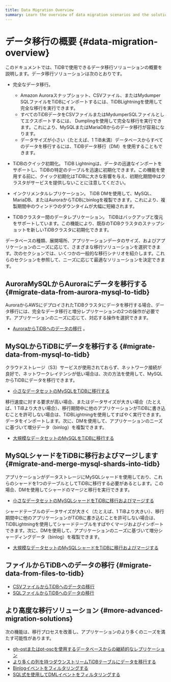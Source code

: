 ```yaml
---
title: Data Migration Overview
summary: Learn the overview of data migration scenarios and the solutions.
---
```


# データ移行の概要 {#data-migration-overview}

このドキュメントでは、TiDBで使用できるデータ移行ソリューションの概要を説明します。データ移行ソリューションは次のとおりです。

-   完全なデータ移行。
    -   Amazon Auroraスナップショット、CSVファイル、またはMydumper SQLファイルをTiDBにインポートするには、TiDBLightningを使用して完全な移行を実行できます。
    -   すべてのTiDBデータをCSVファイルまたはMydumperSQLファイルとしてエクスポートするには、 Dumplingを使用して完全な移行を実行できます。これにより、MySQLまたはMariaDBからのデータ移行が容易になります。
    -   データサイズが小さい（たとえば、1 TiB未満）データベースからすべてのデータを移行するには、TiDBデータ移行（DM）を使用することもできます。

-   TiDBのクイック初期化。 TiDB Lightningは、データの迅速なインポートをサポートし、TiDBの特定のテーブルを迅速に初期化できます。この機能を使用する前に、クイック初期化はTiDBに大きな影響を与え、初期化期間中はクラスタがサービスを提供しないことに注意してください。

-   インクリメンタルレプリケーション。 TiDB DMを使用して、MySQL、MariaDB、またはAuroraからTiDBにbinlogを複製できます。これにより、複製期間中のウィンドウのダウンタイムが大幅に短縮されます。

-   TiDBクラスター間のデータレプリケーション。 TiDBはバックアップと復元をサポートしています。この機能により、既存のTiDBクラスタのスナップショットを新しいTiDBクラスタに初期化できます。

データベースの種類、展開場所、アプリケーションデータのサイズ、およびアプリケーションのニーズに応じて、さまざまな移行ソリューションを選択できます。次のセクションでは、いくつかの一般的な移行シナリオを紹介します。これらのセクションを参照して、ニーズに応じて最適なソリューションを決定できます。

## AuroraMySQLからAuroraにデータを移行する {#migrate-data-from-aurora-mysql-to-tidb}

AuroraからAWSにデプロイされたTiDBクラスタにデータを移行する場合、データ移行には、完全なデータ移行と増分レプリケーションの2つの操作が必要です。アプリケーションのニーズに応じて、対応する操作を選択できます。

-   [AuroraからTiDBへのデータの移行](/migrate-aurora-to-tidb.md) 。

## MySQLからTiDBにデータを移行する {#migrate-data-from-mysql-to-tidb}

クラウドストレージ（S3）サービスが使用されておらず、ネットワーク接続が良好で、ネットワークレイテンシが低い場合は、次の方法を使用して、MySQLからTiDBにデータを移行できます。

-   [小さなデータセットのMySQLをTiDBに移行する](/migrate-small-mysql-to-tidb.md)

移行速度に対する要求が高い場合、またはデータサイズが大きい場合（たとえば、1 TiBより大きい場合）、移行期間中に他のアプリケーションがTiDBに書き込むことを許可しない場合は、TiDBLightningを使用してすばやく実行できます。データをインポートします。次に、DMを使用して、アプリケーションのニーズに基づいて増分データ（binlog）を複製できます。

-   [大規模なデータセットのMySQLをTiDBに移行する](/migrate-large-mysql-to-tidb.md)

## MySQLシャードをTiDBに移行およびマージします {#migrate-and-merge-mysql-shards-into-tidb}

アプリケーションがデータストレージにMySQLシャードを使用しており、これらのシャードを1つのテーブルとしてTiDBに移行する必要があるとします。この場合、DMを使用してシャードのマージと移行を実行できます。

-   [小さなデータセットのMySQLシャードをTiDBに移行およびマージする](/migrate-small-mysql-shards-to-tidb.md)

シャードテーブルのデータサイズが大きく（たとえば、1 TiBより大きい）、移行期間中に他のアプリケーションがTiDBに書き込むことを許可しない場合は、TiDBLightningを使用してシャードテーブルをすばやくマージおよびインポートできます。次に、DMを使用して、アプリケーションのニーズに基づいて増分シャーディングデータ（binlog）を複製できます。

-   [大規模なデータセットのMySQLシャードをTiDBに移行およびマージする](/migrate-large-mysql-shards-to-tidb.md)

## ファイルからTiDBへのデータの移行 {#migrate-data-from-files-to-tidb}

-   [CSVファイルからTiDBへのデータの移行](/migrate-from-csv-files-to-tidb.md)
-   [SQLファイルからTiDBへのデータの移行](/migrate-from-sql-files-to-tidb.md)

## より高度な移行ソリューション {#more-advanced-migration-solutions}

次の機能は、移行プロセスを改善し、アプリケーションのより多くのニーズを満たす可能性があります。

-   [gh-ostまたはpt-oscを使用するデータベースからの継続的なレプリケーション](/migrate-with-pt-ghost.md)
-   [より多くの列を持つダウンストリームTiDBテーブルにデータを移行する](/migrate-with-more-columns-downstream.md)
-   [Binlogイベントをフィルタリングする](/filter-binlog-event.md)
-   [SQL式を使用してDMLイベントをフィルタリングする](/filter-dml-event.md)
